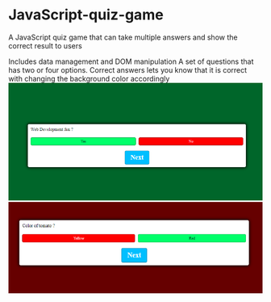 # JavaScript-quiz-game
A JavaScript quiz game that can take multiple answers and show the correct result to users

Includes data management and DOM manipulation
A set of questions that has two or four options.
Correct answers lets you know that it is correct with changing the background color accordingly 
![Images](correct.png)
![Images](wrong.png)
